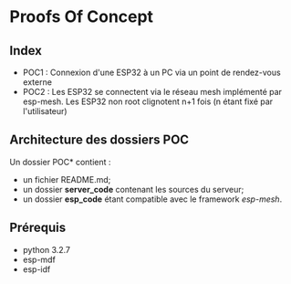 # Proofs Of Concept

## Index

- POC1 : Connexion d'une ESP32 à un PC via un point de rendez-vous externe
- POC2 : Les ESP32 se connectent via le réseau mesh implémenté par esp-mesh. Les ESP32 non root clignotent n+1 fois (n étant fixé par l'utilisateur)

## Architecture des dossiers POC

  Un dossier POC* contient :

  - un fichier README.md;
  - un dossier **server_code** contenant les sources du serveur;
  - un dossier **esp_code** étant compatible avec le framework _esp-mesh_.

## Prérequis

- python 3.2.7
- esp-mdf
- esp-idf
